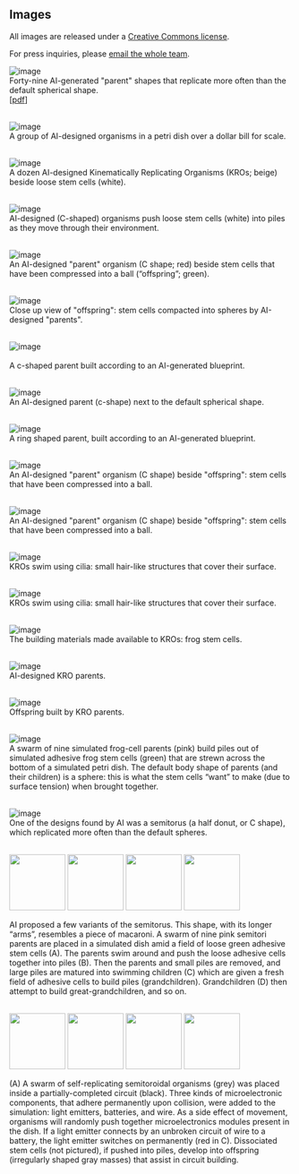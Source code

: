 ## Images

All images are released under a [Creative Commons license](http://creativecommons.org/licenses/by/4.0/). 

For press inquiries, please [email the whole team](mailto:skriegman@g.harvard.edu,Douglas.Blackiston@tufts.edu,Michael.Levin@tufts.edu,josh.bongard@uvm.edu).


![image](https://krorgs.github.io/img/01_RunChampsCool.png) <br>
Forty-nine AI-generated "parent" shapes that replicate more often than the default spherical shape.<br>
[[pdf](https://drive.google.com/file/d/1cOnlnJp5ahOWpYm2fjKaDZmdStLO0FA3/view)]
<br><br>

![image](https://krorgs.github.io/img/Blackiston1.jpg) <br>
A group of AI-designed organisms in a petri dish over a dollar bill for scale.
<br><br>

![image](https://krorgs.github.io/img/Blackiston2.jpg) <br>
A dozen AI-designed Kinematically Replicating Organisms (KROs; beige) beside loose stem cells (white).
<br><br>

![image](https://krorgs.github.io/img/Blackiston3.jpg) <br>
AI-designed (C-shaped) organisms push loose stem cells (white) into piles as they move through their environment.
<br><br>

![image](https://krorgs.github.io/img/Blackiston4.jpg) <br>
An AI-designed "parent" organism (C shape; red) beside stem cells that have been compressed into a ball (“offspring”; green).
<br><br>

![image](https://krorgs.github.io/img/Blackiston5.jpg) <br>
Close up view of "offspring": stem cells compacted into spheres by AI-designed "parents".
<br><br>

![image](https://krorgs.github.io/img/Blackiston6.jpg) <br>  
A c-shaped parent built according to an AI-generated blueprint.
<br><br>

![image](https://krorgs.github.io/img/Blackiston7.jpg) <br>
An AI-designed parent (c-shape) next to the default spherical shape.
<br><br>

![image](https://krorgs.github.io/img/Blackiston8.jpg) <br> 
A ring shaped parent, built according to an AI-generated blueprint.
<br><br>

![image](https://krorgs.github.io/img/Blackiston9.jpg) <br> 
An AI-designed "parent" organism (C shape) beside "offspring": stem cells that have been compressed into a ball.
<br><br>

![image](https://krorgs.github.io/img/Blackiston10.jpg) <br>
An AI-designed "parent" organism (C shape) beside "offspring": stem cells that have been compressed into a ball.
<br><br>

![image](https://krorgs.github.io/img/Blackiston11.jpg) <br>
KROs swim using cilia: small hair-like structures that cover their surface.
<br><br>

![image](https://krorgs.github.io/img/Blackiston12.jpg) <br>
KROs swim using cilia: small hair-like structures that cover their surface.
<br><br>

![image](https://krorgs.github.io/img/Blackiston13.jpg) <br>
The building materials made available to KROs: frog stem cells.
<br><br>

![image](https://krorgs.github.io/img/Blackiston14.jpg) <br>
AI-designed KRO parents.
<br><br>

![image](https://krorgs.github.io/img/Blackiston15.jpg) <br>
Offspring built by KRO parents.
<br><br>

![image](https://krorgs.github.io/img/02_spheres.png) <br>
A swarm of nine simulated frog-cell parents (pink) build piles out of simulated adhesive frog stem cells (green) that are strewn across the bottom of a simulated petri dish. The default body shape of parents (and their children) is a sphere: this is what the stem cells “want” to make (due to surface tension) when brought together.
<br><br>

![image](https://krorgs.github.io/img/03_roundingPile.png) <br>
One of the designs found by AI was a semitorus (a half donut, or C shape), which replicated more often than the default spheres. 
<br><br>

<p float="left">
  <img src="https://krorgs.github.io/img/04A_s24_1070_F0_t0.png" width="100" />
  <img src="https://krorgs.github.io/img/04B_s24_1070_F0.png" width="100" />
  <img src="https://krorgs.github.io/img/04C_s24_1070_F1.png" width="100" />
  <img src="https://krorgs.github.io/img/04D_s24_1070_F2.png" width="100" />
</p>
AI proposed a few variants of the semitorus. This shape, with its longer “arms”, resembles a piece of macaroni. A swarm of nine pink semitori parents are placed in a simulated dish amid a field of loose green adhesive stem cells (A). The parents swim around and push the loose adhesive cells together into piles (B). Then the parents and small piles are removed, and large piles are matured into swimming children (C) which are given a fresh field of adhesive cells to build piles (grandchildren). Grandchildren (D) then attempt to build great-grandchildren, and so on.
<br><br>

<p float="left">
  <img src="https://krorgs.github.io/img/05D_circuit0_in_color.png" width="100" />
  <img src="https://krorgs.github.io/img/05A_circuit0.png" width="100" />
  <img src="https://krorgs.github.io/img/05B_openCircuit.png" width="100" />
  <img src="https://krorgs.github.io/img/05C_closedCircuit.png" width="100" />
</p>
(A) A swarm of self-replicating semitoroidal organisms (grey) was placed inside a partially-completed circuit (black). Three kinds of microelectronic components, that adhere permanently upon collision, were added to the simulation: light emitters, batteries, and wire. As a side effect of movement, organisms will randomly push together microelectronics modules present in the dish. If a light emitter connects by an unbroken circuit of wire to a battery, the light emitter switches on permanently (red in C). Dissociated stem cells (not pictured), if pushed into piles, develop into offspring (irregularly shaped gray masses) that assist in circuit building.
<br><br>
